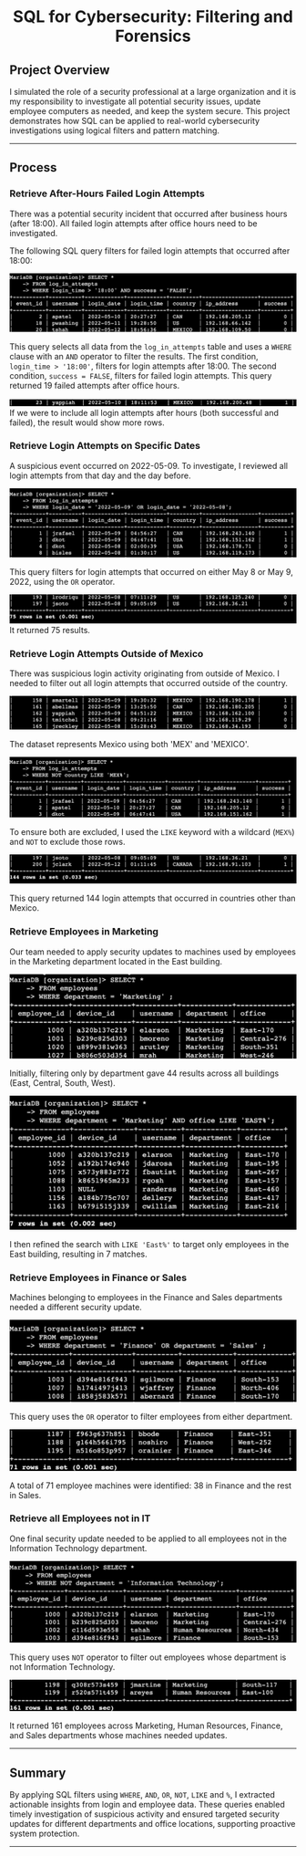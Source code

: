 # <p align="center"> SQL for Cybersecurity: Filtering and Forensics </p>

## Project Overview

I simulated the role of a security professional at a large organization and it is my responsibility to investigate all potential security issues, update employee computers as needed, and keep the system secure. This project demonstrates how SQL can be applied to real-world cybersecurity investigations using logical filters and pattern matching.

---

## Process

### Retrieve After-Hours Failed Login Attempts
There was a potential security incident that occurred after business hours (after 18:00). All failed login attempts after office hours need to be investigated.

The following SQL query filters for failed login attempts that occurred after 18:00:

![SQL MariaDB screenshot](./09-images-sql-filters/01-1.png)

This query selects all data from the `log_in_attempts` table and uses a `WHERE` clause with an `AND` operator to filter the results. The first condition, `login_time > '18:00'`, filters for login attempts after 18:00. The second condition, `success = FALSE`, filters for failed login attempts. This query returned 19 failed attempts after office hours. 

![SQL MariaDB screenshot](./09-images-sql-filters/01-2.png)
If we were to include all login attempts after hours (both successful and failed), the result would show more rows.

### Retrieve Login Attempts on Specific Dates
A suspicious event occurred on 2022-05-09. To investigate, I reviewed all login attempts from that day and the day before.

![SQL MariaDB screenshot](./09-images-sql-filters/02-1.png)

This query filters for login attempts that occurred on either May 8 or May 9, 2022, using the `OR` operator. 

![SQL MariaDB screenshot](./09-images-sql-filters/02-2.png)
It returned 75 results.

### Retrieve Login Attempts Outside of Mexico
There was suspicious login activity originating from outside of Mexico. I needed to filter out all login attempts that occurred outside of the country. 

![SQL MariaDB screenshot](./09-images-sql-filters/03-03.png)

The dataset represents Mexico using both 'MEX' and 'MEXICO'. 

![SQL MariaDB screenshot](./09-images-sql-filters/03-1.png)

To ensure both are excluded, I used the `LIKE` keyword with a wildcard (`MEX%`) and `NOT` to exclude those rows. 

![SQL MariaDB screenshot](./09-images-sql-filters/03-2.png)

This query returned 144 login attempts that occurred in countries other than Mexico.

### Retrieve Employees in Marketing
Our team needed to apply security updates to machines used by employees in the Marketing department located in the East building.

![SQL MariaDB screenshot](./09-images-sql-filters/04-2.png)

Initially, filtering only by department gave 44 results across all buildings (East, Central, South, West). 

![SQL MariaDB screenshot](./09-images-sql-filters/04-1.png)

I then refined the search with `LIKE 'East%'` to target only employees in the East building, resulting in 7 matches.

### Retrieve Employees in Finance or Sales
Machines belonging to employees in the Finance and Sales departments needed a different security update.

![SQL MariaDB screenshot](./09-images-sql-filters/05-1.png)

This query uses the `OR` operator to filter employees from either department. 

![SQL MariaDB screenshot](./09-images-sql-filters/05-2.png)

A total of 71 employee machines were identified: 38 in Finance and the rest in Sales.

### Retrieve all Employees not in IT
One final security update needed to be applied to all employees not in the Information Technology department.

![SQL MariaDB screenshot](./09-images-sql-filters/06-1.png)

This query uses `NOT` operator to filter out employees whose department is not Information Technology. 

![SQL MariaDB screenshot](./09-images-sql-filters/06-2.png)

It returned 161 employees across Marketing, Human Resources, Finance, and Sales departments whose machines needed updates.

---

## Summary
By applying SQL filters using `WHERE`, `AND`, `OR`, `NOT`, `LIKE` and `%`, I extracted actionable insights from login and employee data. These queries enabled timely investigation of suspicious activity and ensured targeted security updates for different departments and office locations, supporting proactive system protection.

---